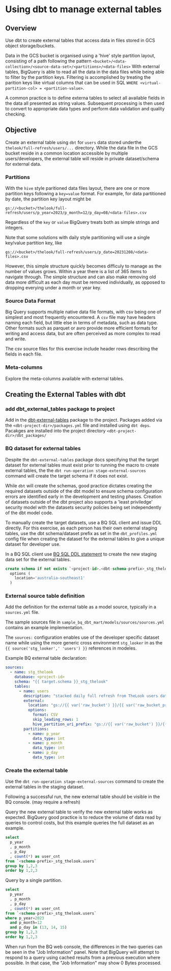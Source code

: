 # Using dbt to manage external tables

## Overview
Use dbt to create external tables that access data in files stored in GCS object storage/buckets.

Data in the GCS bucket is organised using a 'hive' style partition layout, consisting of a path following the pattern
`<bucket>/<data-collection>/<source-data-set>/<partitions>/<data-files>`
With external tables, BigQuery is able to read all the data in the data files while being able to filter by
the partition keys.  Filtering is accomplished by treating the parition keys like virtual columns that can be
used in SQL `WHERE <virtual-partition-col> = <partition-value>`.

A common practice is to define externa tables to select all available fields in the data all presented as string 
values.  Subsequent processing is then used to convert to appropriate data types and perform data validation and
quality checking.

## Objective
Create an external table using `dbt` for `users` data stored underthe `thelook/full-refresh/users/...` directory.
While the data file in the GCS bucket reside in a common location accessible by multiple users/developers, the external
table will reside in private dataset/schema for external data.

### Partitions
With the `hive` style paritioned data files layout, there are one or more partition keys following a `key=value`
format.  For example, for data partitioned by date, the partition key layout might be
```
gs://<bucket>/thelook/full-refresh/users/p_year=2023/p_month=12/p_day=08/<data-files>.csv
```
Regardless of the `key` or `value` BigQuery treats both as simple strings and integers.

Note that some solutions with daily style partitioning will use a single key/value partition key, like 
```
gs://<bucket>/thelook/full-refresh/users/p_date=20231208/<data-files>.csv
```
However, this simple structure quickly becomes difficuly to manage as the number of values grows.  Within a year
there is a list of 365 items to navigate through.  The simple structure and can also make removing old data more
difficult as each day must be removed individually, as opposed to dropping everying under a month or year key.

### Source Data Format
Big Query supports multiple native data file formats, with csv being one of simplest and most frequently encountered.
A `csv` file may have headers naming each field, but little else in terms of metadata, such as data type.
Other formats such as parquet or avro provide more efficient formats for writing and access data, but are often
perceived as more complex to read and write.

The csv source files for this exercise include header rows describing the fields in each file.

### Meta-columns
Explore the meta-columns available with external tables.

## Creating the External Tables with dbt
### add dbt_external_tables package to project
Add in the [dbt-external-tables](https://github.com/dbt-labs/dbt-external-tables) package to the project.  Packages
added via the `<dbt-project-dir>/packages.yml` file and installed using `dbt deps`.  Pacakges are installed into
the project directory `<dbt-project-dir>/dbt_packages/`

### BQ dataset for external tables
Despite the `dbt-external-tables` package docs specifying that the target dataset for external tables must exist prior
to running the macro to create external tables, the the `dbt run-operation stage-external-sources` command will
create the target schema if it does not exist.

While `dbt` will create the schemas, good practice dictates creating the required datasets outside of the dbt model
to ensure schema configuration errors are identified early in the development and testing phases.  Creation of
datasets outside of the dbt project also supports a 'least priviledge' security model with the datasets security
policies being set independently of the dbt model code.

To manually create the target datasets, use a BQ SQL client and issue DDL directly.  For this exercise, as each person
has their own external staging tables, use the dbt schema/dataset prefix as set in the `dbt_profiles.yml` config file
when creating the dataset for the external tables to give a unique dataset for developer use.

In a BQ SQL client use [BQ SQL DDL statement](https://cloud.google.com/bigquery/docs/datasets#create-dataset) to create the new staging data set for the external tables.
```sql
create schema if not exists `<project-id>.<dbt-schema-prefix>_stg_thelook`
  options (
    location='australia-southeast1'
  )
```

### External source table definition
Add the definition for the external table as a model source, typically in a `sources.yml` file.

The sample sources file in `sample_bq_dbt_mart/models/sources/sources.yml` contains an example implementation.

The `sources:` configuration enables use of the developer specific dataset name while using the more generic
cross environment `stg_looker` in as the `{{ source('stg_looker',' 'users') }}` references in modeles.

Example BQ external table declaration:
```yaml
sources:
  - name: stg_thelook
    database: <project-id>
    schema: "{{ target.schema }}_stg_thelook"
    tables:
      - name: users
        description: "stacked daily full refresh from TheLook users data"
        external:
          location: "gs://{{ var('raw_bucket') }}/{{ var('raw_bucket_prefix') }}/full-refresh/users/*.csv"
          options:
            format: CSV
            skip_leading_rows: 1
            hive_partition_uri_prefix: "gs://{{ var('raw_bucket') }}/{{ var('raw_bucket_prefix') }}/full-refresh/users/"
        partitions:
          - name: p_year
            data_type: int
          - name: p_month
            data_type: int
          - name: p_day
            data_type: int
```

### Create the external table
Use the `dbt run-operation stage-external-sources` command to create the external tables in the staging
dataset.

Following a successful run, the new external table should be visible in the BQ console.  (may require 
a refresh)

Query the new external table to verify the new external table works as expected.  BigQuery good practice 
is to reduce the volume of data read by queries to control costs, but this example queries the full 
dataset as an example.

```sql
select
  p_year
  , p_month
  , p_day
  , count(*) as user_cnt
from `<schema-prefix>_stg_thelook.users`
group by 1,2,3
order by 1,2,3
```

Query by a single partition.
```sql
select
  p_year
  , p_month
  , p_day
  , count(*) as user_cnt
from `<schema-prefix>_stg_thelook.users`
where p_year=2023
  and p_month=12
  and p_day in (13, 14, 15)
group by 1,2,3
order by 1,2,3
```

When run from the BQ web console, the differences in the two queries can be seen in the "Job Information" panel.  Note that BigQuery will attempt to respond to a query using cached results from a previous 
execution where possible.  In that case, the "Job Information" may show 0 Bytes processed.